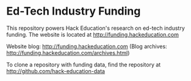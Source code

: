 Ed-Tech Industry Funding
========

This repository powers Hack Education's research on ed-tech industry funding. The website is located at http://funding.hackeducation.com

Website blog: http://funding.hackeducation.com (Blog archives: http://funding.hackeducation.com/archives.html)

To clone a repository with funding data, find the repository at http://github.com/hack-education-data



